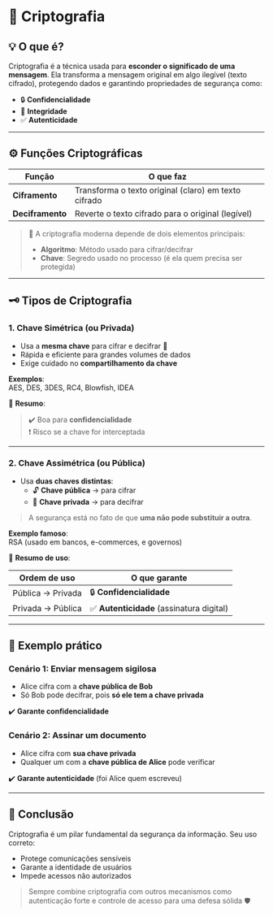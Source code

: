 # &#x1F510; Criptografia

## &#x1F4A1; O que é?

Criptografia é a técnica usada para **esconder o significado de uma mensagem**. Ela transforma a mensagem original em algo ilegível (texto cifrado), protegendo dados e garantindo propriedades de segurança como:

- &#x1F512; **Confidencialidade**
- &#x1F4BE; **Integridade**
- &#x2705; **Autenticidade**

---

## ⚙️ Funções Criptográficas

| Função        | O que faz                                                   |
|---------------|-------------------------------------------------------------|
| **Ciframento** | Transforma o texto original (claro) em texto cifrado        |
| **Deciframento** | Reverte o texto cifrado para o original (legível)          |

> 🔐 A criptografia moderna depende de dois elementos principais:
> - **Algoritmo**: Método usado para cifrar/decifrar
> - **Chave**: Segredo usado no processo (é ela quem precisa ser protegida)

---

## 🗝️ Tipos de Criptografia

### 1. Chave **Simétrica** (ou **Privada**)

- Usa a **mesma chave** para cifrar e decifrar 🔁
- Rápida e eficiente para grandes volumes de dados
- Exige cuidado no **compartilhamento da chave**

**Exemplos**:  
AES, DES, 3DES, RC4, Blowfish, IDEA

🧠 **Resumo**:
> ✔️ Boa para **confidencialidade**  
> ❗ Risco se a chave for interceptada

---

### 2. Chave **Assimétrica** (ou **Pública**)

- Usa **duas chaves distintas**:
  - 🔓 **Chave pública** → para cifrar
  - 🔐 **Chave privada** → para decifrar

> A segurança está no fato de que **uma não pode substituir a outra**.

**Exemplo famoso**:  
RSA (usado em bancos, e-commerces, e governos)

🧠 **Resumo de uso**:

| Ordem de uso            | O que garante         |
|--------------------------|------------------------|
| Pública → Privada        | &#x1F512; **Confidencialidade** |
| Privada → Pública        | ✅ **Autenticidade** (assinatura digital) |

---

## &#x1F4AC; Exemplo prático

### Cenário 1: Enviar mensagem sigilosa
- Alice cifra com a **chave pública de Bob**
- Só Bob pode decifrar, pois **só ele tem a chave privada**

✔️ **Garante confidencialidade**

### Cenário 2: Assinar um documento
- Alice cifra com **sua chave privada**
- Qualquer um com a **chave pública de Alice** pode verificar

✔️ **Garante autenticidade** (foi Alice quem escreveu)

---

## 📌 Conclusão

Criptografia é um pilar fundamental da segurança da informação. Seu uso correto:
- Protege comunicações sensíveis
- Garante a identidade de usuários
- Impede acessos não autorizados

> Sempre combine criptografia com outros mecanismos como autenticação forte e controle de acesso para uma defesa sólida &#x1F6E1;&#xFE0F;

